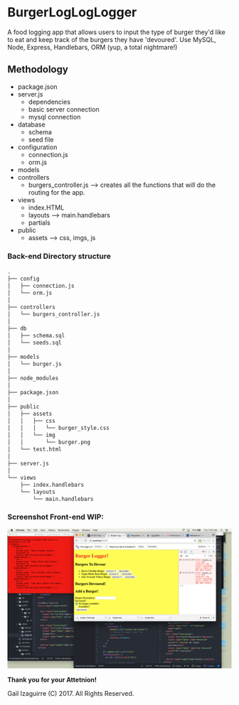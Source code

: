 # BurgerLogLogLogger
A food logging app that allows users to input the type of burger they'd like to eat and keep track of the burgers they have 'devoured'.  Use MySQL, Node, Express, Handlebars, ORM (yup, a total nightmare!)

## Methodology
* package.json
* server.js
  * dependencies
  * basic server connection
  * mysql connection
* database
  * schema
  * seed file
* configuration
  * connection.js
  * orm.js
* models
* controllers
  * burgers_controller.js --> creates all the functions that will do the routing for the app.
* views
  * index.HTML
  * layouts --> main.handlebars
  * partials
* public
  * assets --> css, imgs, js

### Back-end Directory structure
```
.
├── config
│   ├── connection.js
│   └── orm.js
│ 
├── controllers
│   └── burgers_controller.js
│
├── db
│   ├── schema.sql
│   └── seeds.sql
│
├── models
│   └── burger.js
│ 
├── node_modules
│ 
├── package.json
│
├── public
│   ├── assets
│   │   ├── css
│   │   │   └── burger_style.css
│   │   └── img
│   │       └── burger.png
│   └── test.html
│
├── server.js
│
└── views
    ├── index.handlebars
    └── layouts
        └── main.handlebars
```
### Screenshot Front-end WIP:
![BurgerLogLogLog](./public/assets/css/img/BurgerLogLogLog.png)


**Thank you for your Attetnion!**

Gail Izaguirre (C) 2017.  All Rights Reserved.
